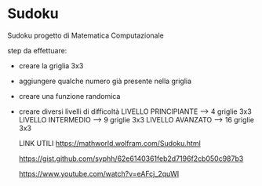 # Sudoku
Sudoku progetto di Matematica Computazionale


step da effettuare:
- creare la griglia 3x3
- aggiungere qualche numero già presente nella griglia
- creare una funzione randomica
- creare diversi livelli di difficoltà
    LIVELLO PRINCIPIANTE --> 4 griglie 3x3
    LIVELLO INTERMEDIO --> 9 griglie 3x3
    LIVELLO AVANZATO --> 16 griglie 3x3
    
    
    
    LINK UTILI
    https://mathworld.wolfram.com/Sudoku.html
    
    https://gist.github.com/syphh/62e6140361feb2d7196f2cb050c987b3
    
    https://www.youtube.com/watch?v=eAFcj_2quWI
    
